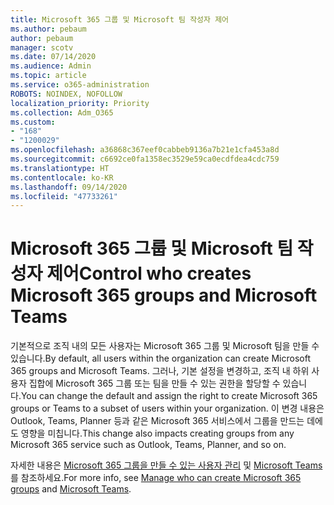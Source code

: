 ```yaml
---
title: Microsoft 365 그룹 및 Microsoft 팀 작성자 제어
ms.author: pebaum
author: pebaum
manager: scotv
ms.date: 07/14/2020
ms.audience: Admin
ms.topic: article
ms.service: o365-administration
ROBOTS: NOINDEX, NOFOLLOW
localization_priority: Priority
ms.collection: Adm_O365
ms.custom:
- "168"
- "1200029"
ms.openlocfilehash: a36868c367eef0cabbeb9136a7b21e1cfa453a8d
ms.sourcegitcommit: c6692ce0fa1358ec3529e59ca0ecdfdea4cdc759
ms.translationtype: HT
ms.contentlocale: ko-KR
ms.lasthandoff: 09/14/2020
ms.locfileid: "47733261"
---
```

# <a name="control-who-creates-microsoft-365-groups-and-microsoft-teams"></a><span data-ttu-id="ed32e-102">Microsoft 365 그룹 및 Microsoft 팀 작성자 제어</span><span class="sxs-lookup"><span data-stu-id="ed32e-102">Control who creates Microsoft 365 groups and Microsoft Teams</span></span>

<span data-ttu-id="ed32e-103">기본적으로 조직 내의 모든 사용자는 Microsoft 365 그룹 및 Microsoft 팀을 만들 수 있습니다.</span><span class="sxs-lookup"><span data-stu-id="ed32e-103">By default, all users within the organization can create Microsoft 365 groups and Microsoft Teams.</span></span> <span data-ttu-id="ed32e-104">그러나, 기본 설정을 변경하고, 조직 내 하위 사용자 집합에 Microsoft 365 그룹 또는 팀을 만들 수 있는 권한을 할당할 수 있습니다.</span><span class="sxs-lookup"><span data-stu-id="ed32e-104">You can change the default and assign the right to create Microsoft 365 groups or Teams to a subset of users within your organization.</span></span> <span data-ttu-id="ed32e-105">이 변경 내용은 Outlook, Teams, Planner 등과 같은 Microsoft 365 서비스에서 그룹을 만드는 데에도 영향을 미칩니다.</span><span class="sxs-lookup"><span data-stu-id="ed32e-105">This change also impacts creating groups from any Microsoft 365 service such as Outlook, Teams, Planner, and so on.</span></span>

<span data-ttu-id="ed32e-106">자세한 내용은 [Microsoft 365 그룹을 만들 수 있는 사용자 관리](https://support.office.com/article/Manage-who-can-create-Office-365-Groups-4c46c8cb-17d0-44b5-9776-005fced8e618) 및 [Microsoft Teams](https://aka.ms/rtsf)를 참조하세요.</span><span class="sxs-lookup"><span data-stu-id="ed32e-106">For more info, see [Manage who can create Microsoft 365 groups](https://support.office.com/article/Manage-who-can-create-Office-365-Groups-4c46c8cb-17d0-44b5-9776-005fced8e618) and [Microsoft Teams](https://aka.ms/rtsf).</span></span>
